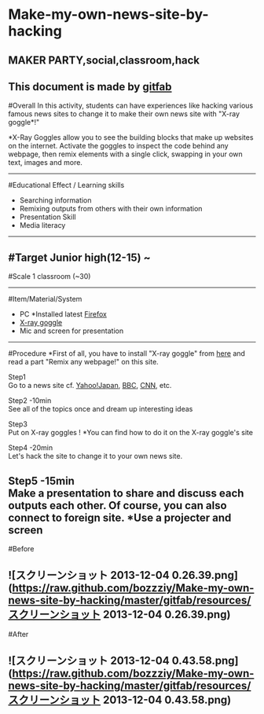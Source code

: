 # Make-my-own-news-site-by-hacking
## MAKER PARTY,social,classroom,hack
This document is made by [gitfab](http://gitfab.org)
---
#Overall
In this activity, students can have experiences like hacking various famous news sites to change it to make their own news site with "X-ray goggle*!"

*X-Ray Goggles allow you to see the building blocks that make up websites on the internet. Activate the goggles to inspect the code behind any webpage, then remix elements with a single click, swapping in your own text, images and more.

---
#Educational Effect / Learning skills
* Searching information
* Remixing outputs from others with their own information 
* Presentation Skill
* Media literacy

---
#Target
Junior high(12-15) ~
---
#Scale
1 classroom (~30)

---
#Item/Material/System
* PC *Installed latest [Firefox](http://www.mozilla.org/en-US/firefox/)
* [X-ray goggle](https://goggles.webmaker.org/en-US)
* Mic and screen for presentation
---
#Procedure
*First of all, you have to install "X-ray goggle" from [here](https://goggles.webmaker.org/en-US) and read a part "Remix any webpage!" on this site.



Step1
<br>Go to a news site
cf. [Yahoo!Japan](http://www.yahoo.co.jp/), [BBC](http://www.bbc.co.uk/), [CNN](http://www.cnn.co.jp/), etc.


Step2  -10min
<br>See all of the topics once and dream up interesting ideas


Step3
<br>Put on X-ray goggles !
*You can find how to do it on the X-ray goggle's site

Step4  -20min
<br>Let's hack the site to change it to your own news site.

Step5  -15min
<br>Make a presentation to share and discuss each outputs each other.
Of course, you can also connect to foreign site.
*Use a projecter and screen
---
#Before

![スクリーンショット 2013-12-04 0.26.39.png](https://raw.github.com/bozzziy/Make-my-own-news-site-by-hacking/master/gitfab/resources/スクリーンショット 2013-12-04 0.26.39.png)
---
#After

![スクリーンショット 2013-12-04 0.43.58.png](https://raw.github.com/bozzziy/Make-my-own-news-site-by-hacking/master/gitfab/resources/スクリーンショット 2013-12-04 0.43.58.png)
---
